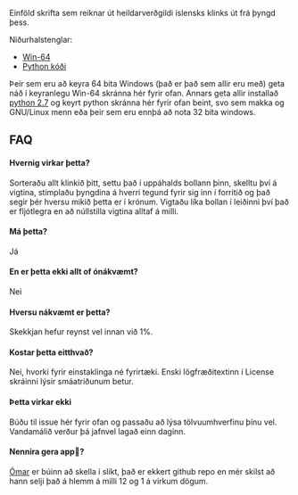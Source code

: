 Einföld skrifta sem reiknar út heildarverðgildi íslensks klinks út frá þyngd þess.

Niðurhalstenglar:
*  [Win-64](https://a.cocaine.ninja/nagquu.zip)
*  [Python kóði](https://a.cocaine.ninja/pbgipa.py)

Þeir sem eru að keyra 64 bita Windows (það er það sem allir eru með) geta náð í keyranlegu Win-64 skránna hér fyrir ofan. Annars geta allir installað [python 2.7](https://www.python.org/downloads/release/python-2712/) og keyrt python skránna hér fyrir ofan beint, svo sem makka og GNU/Linux menn eða þeir sem eru ennþá að nota 32 bita windows.
## FAQ  
#### Hvernig virkar þetta? ####
Sorteraðu allt klinkið þitt, settu það í uppáhalds bollann þinn, skelltu því á vigtina, stimplaðu þyngdina á hverri tegund fyrir sig inn í forritið og það segir þér hversu mikið þetta er í krónum. Vigtaðu líka bollan í leiðinni því það er fljótlegra en að núllstilla vigtina alltaf á milli.
#### Má þetta? ####
Já
#### En er þetta ekki allt of ónákvæmt? ###
Nei
#### Hversu nákvæmt er þetta? ####
Skekkjan hefur reynst vel innan við 1%.
#### Kostar þetta eitthvað? ####
Nei, hvorki fyrir einstaklinga né fyrirtæki. Enski lögfræðitextinn í License skráinni lýsir smáatriðunum betur.
#### Þetta virkar ekki ####
Búðu til issue hér fyrir ofan og passaðu að lýsa tölvuumhverfinu þínu vel. Vandamálið verður þá jafnvel lagað einn daginn.
#### Nennira gera app:poop:? ####
[Ómar](https://github.com/Omarvk) er búinn að skella í slíkt, það er ekkert github repo en mér skilst að hann selji það á hlemm á milli 12 og 1 á virkum dögum.
